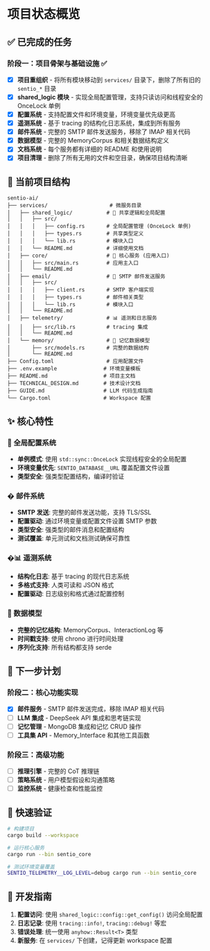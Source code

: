 # 项目状态概览

## ✅ 已完成的任务

### 阶段一：项目骨架与基础设施 ✅

- [x] **项目重组织** - 将所有模块移动到 `services/` 目录下，删除了所有旧的 `sentio_*` 目录
- [x] **shared_logic 模块** - 实现全局配置管理，支持只读访问和线程安全的 OnceLock 单例
- [x] **配置系统** - 支持配置文件和环境变量，环境变量优先级更高
- [x] **遥测系统** - 基于 tracing 的结构化日志系统，集成到所有服务
- [x] **邮件系统** - 完整的 SMTP 邮件发送服务，移除了 IMAP 相关代码
- [x] **数据模型** - 完整的 MemoryCorpus 和相关数据结构定义
- [x] **文档系统** - 每个服务都有详细的 README 和使用说明
- [x] **项目清理** - 删除了所有无用的文件和空目录，确保项目结构清晰

## 📁 当前项目结构

```text
sentio-ai/
├── services/                    # 微服务目录
│   ├── shared_logic/           # 🔧 共享逻辑和全局配置
│   │   ├── src/
│   │   │   ├── config.rs       # 全局配置管理 (OnceLock 单例)
│   │   │   ├── types.rs        # 共享类型定义
│   │   │   └── lib.rs          # 模块入口
│   │   └── README.md           # 详细使用文档
│   ├── core/                   # 🚀 核心服务 (应用入口)
│   │   ├── src/main.rs         # 应用主入口
│   │   └── README.md
│   ├── email/                  # 📧 SMTP 邮件发送服务
│   │   ├── src/
│   │   │   ├── client.rs       # SMTP 客户端实现
│   │   │   ├── types.rs        # 邮件相关类型
│   │   │   └── lib.rs          # 模块入口
│   │   └── README.md
│   ├── telemetry/              # 📊 遥测和日志服务
│   │   ├── src/lib.rs          # tracing 集成
│   │   └── README.md
│   └── memory/                 # 🧠 记忆数据模型
│       ├── src/models.rs       # 完整的数据结构
│       └── README.md
├── Config.toml                 # 应用配置文件
├── .env.example               # 环境变量模板
├── README.md                  # 项目主文档
├── TECHNICAL_DESIGN.md        # 技术设计文档
├── GUIDE.md                   # LLM 代码生成指南
└── Cargo.toml                 # Workspace 配置
```

## ✨ 核心特性

### 🔧 全局配置系统

- **单例模式**: 使用 `std::sync::OnceLock` 实现线程安全的全局配置
- **环境变量优先**: `SENTIO_DATABASE__URL` 覆盖配置文件设置
- **类型安全**: 强类型配置结构，编译时验证

### � 邮件系统

- **SMTP 发送**: 完整的邮件发送功能，支持 TLS/SSL
- **配置驱动**: 通过环境变量或配置文件设置 SMTP 参数
- **类型安全**: 强类型的邮件消息和配置结构
- **测试覆盖**: 单元测试和文档测试确保可靠性

### �📊 遥测系统

- **结构化日志**: 基于 tracing 的现代日志系统
- **多格式支持**: 人类可读和 JSON 格式
- **配置驱动**: 日志级别和格式通过配置控制

### 🧠 数据模型

- **完整的记忆结构**: MemoryCorpus、InteractionLog 等
- **时间戳支持**: 使用 chrono 进行时间处理
- **序列化支持**: 所有结构都支持 serde

## 🎯 下一步计划

### 阶段二：核心功能实现

- [x] **邮件服务** - SMTP 邮件发送完成，移除 IMAP 相关代码
- [ ] **LLM 集成** - DeepSeek API 集成和思考链实现
- [ ] **记忆管理** - MongoDB 集成和记忆 CRUD 操作
- [ ] **工具集 API** - Memory_Interface 和其他工具函数

### 阶段三：高级功能

- [ ] **推理引擎** - 完整的 CoT 推理链
- [ ] **策略系统** - 用户模型假设和沟通策略
- [ ] **监控系统** - 健康检查和性能监控

## 🚀 快速验证

```bash
# 构建项目
cargo build --workspace

# 运行核心服务
cargo run --bin sentio_core

# 测试环境变量覆盖
SENTIO_TELEMETRY__LOG_LEVEL=debug cargo run --bin sentio_core
```

## 📝 开发指南

1. **配置访问**: 使用 `shared_logic::config::get_config()` 访问全局配置
2. **日志记录**: 使用 `tracing::info!`, `tracing::debug!` 等宏
3. **错误处理**: 统一使用 `anyhow::Result<T>` 类型
4. **新服务**: 在 `services/` 下创建，记得更新 workspace 配置

